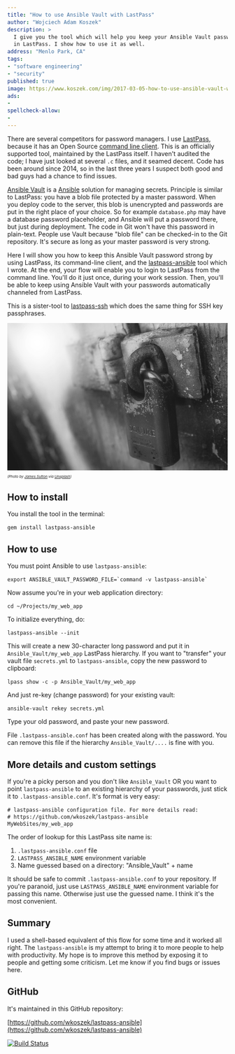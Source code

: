 ```yaml
---
title: "How to use Ansible Vault with LastPass"
author: "Wojciech Adam Koszek"
description: >
  I give you the tool which will help you keep your Ansible Vault passwords
  in LastPass. I show how to use it as well.
address: "Menlo Park, CA"
tags:
- "software engineering"
- "security"
published: true
image: https://www.koszek.com/img/2017-03-05-how-to-use-ansible-vault-with-lastpass/james-sutton-187816_10p.jpg
ads:
-
spellcheck-allow:
-
---
```


There are several competitors for password managers.
I use [LastPass][], because it has an Open Source [command line client][].
This is an officially supported tool, maintained by the LastPass itself.
I haven't audited the code; I have just looked at several `.c` files, and
it seamed decent. Code has been around since 2014, so in the last three
years I suspect both good and bad guys had a chance to find issues.

[Ansible Vault][] is a [Ansible][] solution for managing secrets.  Principle
is similar to LastPass: you have a blob file protected by a master password.
When you deploy code to the server, this blob is unencrypted and passwords
are put in the right place of your choice. So for example `database.php` may
have a database password placeholder, and Ansible will put a password there,
but just during deployment. The code in Git won't have this password in
plain-text. People use Vault because "blob file" can be checked-in to the
Git repository.  It's secure as long as your master password is very strong.

Here I will show you how to keep this Ansible Vault password strong by using
LastPass, its command-line client, and the [lastpass-ansible][] tool which I
wrote.
At the end, your flow will enable you
to login to LastPass from the command line. You'll do it just once, during
your work session.
Then, you'll be able to keep using Ansible Vault with your passwords
automatically channeled from LastPass.

This is a sister-tool to [lastpass-ssh][] which does the same thing for SSH
key passphrases.

![alt_text_0](/img/2017-03-05-how-to-use-ansible-vault-with-lastpass/james-sutton-187816_10p.jpg "Image_text_0")
<br>
<small><small><small>
*(Photo by [James Sutton](https://unsplash.com/@jamessutton_photography) via [Unsplash](https://www.unsplash.com))*
</small></small></small>

## How to install

You install the tool in the terminal:

	gem install lastpass-ansible

## How to use

You must point Ansible to use `lastpass-ansible`:

	export ANSIBLE_VAULT_PASSWORD_FILE=`command -v lastpass-ansible`

Now assume you're in your web application directory:

	cd ~/Projects/my_web_app

To initialize everything, do:

	lastpass-ansible --init

This will create a new 30-character long password and put it in
`Ansible_Vault/my_web_app` LastPass hierarchy. If you want to "transfer" your vault
file `secrets.yml` to `lastpass-ansible`, copy the new password to clipboard:

	lpass show -c -p Ansible_Vault/my_web_app

And just re-key (change password) for your existing vault:

	ansible-vault rekey secrets.yml

Type your old password, and paste your new password.

File `.lastpass-ansible.conf` has been created along with the password. You
can remove this file if the hierarchy `Ansible_Vault/....` is fine with you.

## More details and custom settings

If you're a picky person and you don't like `Ansible_Vault` OR you want to
point `lastpass-ansible` to an existing hierarchy of your passwords, just stick it
to `.lastpass-ansible.conf`.  It's format is very easy:

	# lastpass-ansible configuration file. For more details read:
	# https://github.com/wkoszek/lastpass-ansible
	MyWebSites/my_web_app

The order of lookup for this LastPass site name is:

1. `.lastpass-ansible.conf` file
2. `LASTPASS_ANSIBLE_NAME` environment variable
3. Name guessed based on a directory: "Ansible_Vault" + name

It should be safe to commit `.lastpass-ansible.conf` to your repository.
If you're paranoid, just use `LASTPASS_ANSIBLE_NAME` environment variable
for passing this name. Otherwise just use the guessed name. I think it's the
most convenient.


## Summary

I used a shell-based equivalent of this flow for some time and it worked all
right.  The `lastpass-ansible` is my attempt to bring it to more people to
help with productivity. My hope is to improve this method by
exposing it to people and getting some criticism. Let me know if you find
bugs or issues here.

## GitHub

It's maintained in this GitHub repository:

[https://github.com/wkoszek/lastpass-ansible](https://github.com/wkoszek/lastpass-ansible)

[![Build Status](https://travis-ci.org/wkoszek/lastpass-ansible.svg?branch=master)](https://travis-ci.org/wkoszek/lastpass-ansible)

[Ansible Vault]: http://docs.ansible.com/ansible/playbooks_vault.html
[Ansible]: https://www.ansible.com
[LastPass]: https://www.lastpass.com
[command line client]: https://github.com/lastpass/lastpass-cli
[lastpass-ansible]: https://github.com/wkoszek/lastpass-ansible
[lastpass-ssh]: https://github.com/wkoszek/lastpass-ssh
